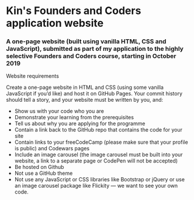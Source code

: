 # Kin's Founders and Coders application website

### A one-page website (built using vanilla HTML, CSS and JavaScript), submitted as part of my application to the highly selective Founders and Coders course, starting in October 2019

Website requirements

Create a one-page website in HTML and CSS (using some vanilla JavaScript if you’d like) and host it on GitHub Pages. Your commit history should tell a story, and your website must be written by you, and:
- Show us with your code who you are
- Demonstrate your learning from the prerequisites
- Tell us about why you are applying for the programme
- Contain a link back to the GitHub repo that contains the code for your site
- Contain links to your freeCodeCamp (please make sure that your profile is public) and Codewars pages
- Include an image carousel (the image carousel must be built into your website, a link to a separate page or CodePen will not be accepted)
- Be hosted on Github
- Not use a GitHub theme
- Not use any JavaScript or CSS libraries like Bootstrap or jQuery or use an image carousel package like Flickity ⁠— we want to see your own code.
